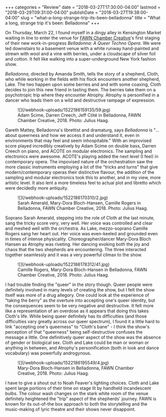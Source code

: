 +++
categories = "Review"
date = "2018-03-27T17:30:00-04:00"
lastmod = "2018-03-29T09:31:00-04:00"
publishDate = "2018-03-27T19:38:00-04:00"
slug = "what-a-long-strange-trip-its-been-belladonna"
title = "What a long, strange trip it&#039;s been: Belladonna"
+++

On Thursday, March 22, I found myself in a dingy alley in Kensington Market waiting in line to enter the venue for [FAWN Chamber Creative](/scene/companies/fawn-chamber-creative/)'s first staging of their new work-in-progress *Belladonna: A Queer Techno Opera*. We were led downstairs to a basement venue with a white runway hand-painted and strewn with wool and a vine with berries, under a cloudscape of silver foil and cotton. It felt like walking into a super-underground New York fashion show. 

*Belladonna*, directed by Amanda Smith, tells the story of a shepherd, Cloth, who while working in the fields with his flock encounters another shepherd, Lake. The two happen upon some berries and and with some coaxing, Cloth decides to join this new friend in tasting them. The berries take them on a psychotropic trip where they encounter Atrophy. Atrophy is personified in a dancer who leads them on a wild and destructive rampage of expression.

<figure data-type="image">
![](/webhook-uploads/1522186159135/59.jpg)
<figcaption>Adam Scime, Darren Creech, Jeff Côté in Belladonna, FAWN Chamber Creative, 2018. Photo: Julius Haag.</figcaption>
</figure>

Gareth Mattey, Belladonna's librettist and dramaturg, says *Belladonna* is "... about queerness and how we access it and understand it, even in environments that may feel and seem inhospitable." With an improvised score played incredibly creatively by Adam Scime on double bass, Darren Creech on piano, and ACOTE on modular electronics. The sampling and electronics were awesome. ACOTE's playing added the next level (I feel) in contemporary opera. The impovised nature of the orchestration saw the more classic instruments employing a lot of the "tricks and turns" that give modern/contemporary operas their distinctive flavour, the addition of the sampling and modular electronics took this to another, and in my view, more artistic level. It also lent a more timeless feel to actual plot and libretto which were decidedly more antiquity.

<figure data-type="image">
![](/webhook-uploads/1522186170310/2.jpg)
<figcaption>Sarah Amerald, Mary-Dora Bloch-Hansen, Camille Rogers in Belladonna, FAWN Chamber Creative, 2018. Photo: Julius Haag.</figcaption>
</figure>

Soprano Sarah Amerald, stepping into the role of Cloth at the last minute, sang the tricky score very, very well. Her voice was controlled and clear and meshed well with the orchestra. As Lake, mezzo-soprano Camille Rogers sang her heart out. Her voice was even-keeled and grounded even in times of intense physicality. Choreographer/dancer Mary-Dora Bloch Hansen as Atrophy was riveting. Her dancing evoking both the joy and chaos that the two shepherds are encountering. The three interacted together seamlessly and it was a very powerful climax to the show.

<figure data-type="image">
![](/webhook-uploads/1522186178312/41.jpg)
<figcaption>Camille Rogers, Mary-Dora Bloch-Hansen in Belladonna, FAWN Chamber Creative, 2018. Photo: Julius Haag.</figcaption>
</figure>

I had trouble finding the "queer" in the story though. Queer people were definitely involved in many levels of creating the show, but I felt the show itself was more of a drug allegory. One could look at the experience of "taking the berry" as the overture into accepting one's queer identity, but the consequences seem to be very negative and destructive. It felt more like a representation of an overdose as it appears that doing this takes Cloth's life. While being queer definitely has its difficulties (and those difficulties vary greatly across our queer spectrum), I found it a little hard to link "accepting one's queerness" to "Cloth's bane" - I think the show's perception of that "queerness" being self-destructive confuses the message a little. One definitively queer aspect of the show was the absence of gender or biological sex. Cloth and Lake could be man or woman or anything in between, and Atrophy's personification (both in look and dance vocabulary) was powerfully androgynous.

<figure data-type="image">
![](/webhook-uploads/1522186195549/4.jpg)
<figcaption>Mary-Dora Bloch-Hansen in Belladonna, FAWN Chamber Creative, 2018. Photo: Julius Haag.</figcaption>
</figure>

I have to give a shout out to Noah Feaver's lighting choices. Cloth and Lake spent large portions of their time on stage lit by handheld incandescent bulbs. The colour wash changes on the stark white room of the venue definitely heightened the "trip" aspect of the shepherds' journey. FAWN is known for its out-of-the box approach to both the storytelling and the music-making of lyric theatre and their shows never disappoint. 
